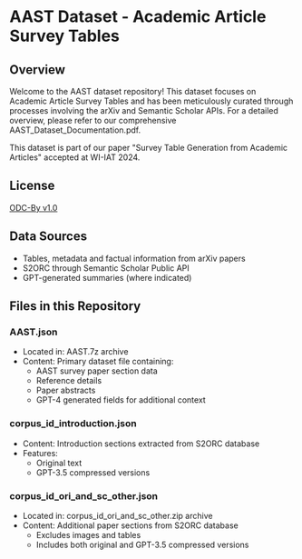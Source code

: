 # AAST Dataset - Academic Article Survey Tables

## Overview
Welcome to the AAST dataset repository! This dataset focuses on Academic Article Survey Tables and has been meticulously curated through processes involving the arXiv and Semantic Scholar APIs. For a detailed overview, please refer to our comprehensive AAST_Dataset_Documentation.pdf.

This dataset is part of our paper "Survey Table Generation from Academic Articles" accepted at WI-IAT 2024.

## License
[ODC-By v1.0](https://opendatacommons.org/licenses/by/1.0/)

## Data Sources
- Tables, metadata and factual information from arXiv papers
- S2ORC through Semantic Scholar Public API
- GPT-generated summaries (where indicated)

## Files in this Repository
### AAST.json
- Located in: AAST.7z archive
- Content: Primary dataset file containing:
  - AAST survey paper section data
  - Reference details
  - Paper abstracts
  - GPT-4 generated fields for additional context

### corpus_id_introduction.json
- Content: Introduction sections extracted from S2ORC database
- Features:
  - Original text
  - GPT-3.5 compressed versions

### corpus_id_ori_and_sc_other.json
- Located in: corpus_id_ori_and_sc_other.zip archive
- Content: Additional paper sections from S2ORC database
  - Excludes images and tables
  - Includes both original and GPT-3.5 compressed versions
